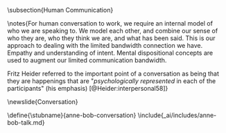 \subsection{Human Communication}


\notes{For human conversation to work, we require an internal model of who we are speaking to. We model each other, and combine our sense of who they are, who they think we are, and what has been said. This is our approach to dealing with the limited bandwidth connection we have. Empathy and understanding of intent. Mental dispositional concepts are used to augment our limited communication bandwidth.

Fritz Heider referred to the important point of a conversation as being that they are happenings that are "*psychologically represented* in each of the participants" (his emphasis) [@Heider:interpersonal58]}

\newslide{Conversation}

\define{\stubname}{anne-bob-conversation}
\include{_ai/includes/anne-bob-talk.md}

